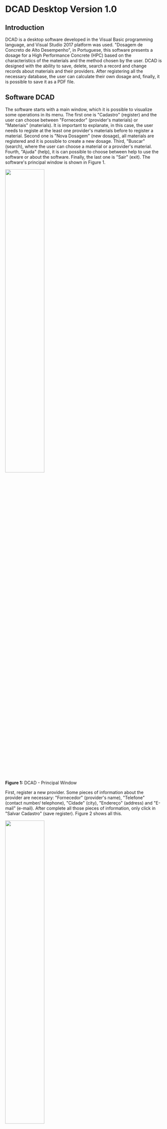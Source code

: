 # DCAD Desktop Version 1.0

## Introduction

DCAD is a desktop software developed in the Visual Basic programming language, and Visual Studio 2017 platform was used. "Dosagem de Concreto de Alto Desempenho", in Portuguese, this software presents a dosage for a High Performance Concrete (HPC) based on the characteristics of the materials and the method chosen by the user. DCAD is designed with the ability to save, delete, search a record and change records about materials and their providers. After registering all the necessary database, the user can calculate their own dosage and, finally, it is possible to save it as a PDF file.

## Software DCAD

The software starts with a main window, which it is possible to visualize some operations in its menu. The  first one is "Cadastro" (register) and the user can choose between "Fornecedor" (provider's materials) or "Materiais" (materials). It is important to explanate, in this case, the user needs to registe at the least one provider's materials before to register a material. Second one is "Nova Dosagem" (new dosage), all materials are registered and it is possible to create a new dosage. Third, "Buscar" (search), where the user can choose a material or a provider's material. Fourth, "Ajuda" (help), it is can possible to choose between help to use the software or about the software. Finally, the last one is "Sair" (exit). The software's principal window is shown in Figure 1.

<div>
<img src="Figures/DCAD_Principal.png" width="50%">
</div>
<p>
 <b>Figure 1:</b> DCAD - Principal Window
</p>

First, register a new provider. Some pieces of information about the provider are necessary: "Fornecedor" (provider's name), "Telefone" (contact number/ telephone), "Cidade" (city), "Endereço" (address) and "E-mail" (e-mail). After complete all those pieces of information, only click in "Salvar Cadastro" (save register). Figure 2 shows all this.

<div>
<img src="Figures/DCAD_Provider.png" width="50%">
</div>
<p>
 <b>Figure 2:</b> DCAD - Provider Register Window
</p>

Second, in principal menu, user can click on "Cadastro" (register) and, after, "Materiais" (materials) to register a material. First step is to create a relationship between the material and this provider, i.e., all materials must create a relationship with at least one supplier, necessarily. So, the menu "Informações" (information) has a button "Procurar" (search register) and the user can click on the button and find a provider that could creates a relationship with a material. After this, the user needs to choose which material wants to register: "Cimento" (cement), "Adição Mineral" (minearl adition), "Agregado Graúdo" (stone), "Agregado Miúno" (send) and "Aditivo Químico" (chemistry adition). For each material, some boxes will open, based on the characteristics of the material. For more details, read Reis et al (2016). Figure 3 shows the materials register.

<div>
<img src="Figures/DCAD_Materials.png" width="80%">
</div>
<p>
 <b>Figure 3:</b> DCAD - Materials Register Window
</p>

"Nova Dosagem" (new dosagem) is the third and principal step. The software opens a new window that there are some tabs to complete (the tab's name are the same of the materials, exception that "Dados Gerais" - general data - and "Ar Incorporado" - incorporate air). The first tab has 2 textbox and 1 combobox to complete: "Nome da Dosagem" (dosage's name), "Registência do Concreto (MPa)" (concrete resistence in compression) and "Método de Dosagem" (dosage's method) and for this one the user can choose between "Método de Aitcin" (Aitcin's method) and "Método de Mheta Aitcin" (Mheta Aitcin's methods) - about those two methods, read Reis et al (2016). After complete this, click to "Próximo" (next), Figure 4.

<div>
<img src="Figures/DCAD_Dosage1.png" width="80%">
</div>
<p>
 <b>Figure 4:</b> DCAD - Dosage Window Part 1 
</p>

The first tab of material is "Cimento" (Cement). Automatically, all cement's material that was registrated appears in a table and only is necessary to click in "Inserir" (insert), and all information about the cement that was choosed by the user are inserted in all textboxs, as shown in Figure 5.

<div>
<img src="Figures/DCAD_Dosage2.png" width="80%">
</div>
<p>
 <b>Figure 5:</b> DCAD - Dosage Window Part 2 
</p>

All other materias are the same process. However, in some cases the user needs to input the data, for instance, in "Adição Mineral 1" (mineral adition 1), it is necessary to input the percentage to be used (%), "Teor a Utilizar", because this information is not fixed. Figure 6 shows this.

<div>
<img src="Figures/DCAD_Dosage3.png" width="80%">
</div>
<p>
 <b>Figure 6:</b> DCAD - Dosage Window Part 3 
</p>

After this, the software opens a box with a question, if the user can input a second option of minearl adition. If the answer is yes, another tab opens ("Adição Mineral 2 - mineral adition 2), if is not, the tab of "Agregado Miúdo" (sand) opens and "Adição Mineral 2" (mineral adition 2) is not enable.
Both tabs "Agregado Miúdo" (sand) and "Agregado Graúdo" (stone) present the same pieces of informations. The user choose a register and, after insert, it needs to inform the water concentration, in %, "Teor de Água", and capacity water's absorvation, in %, "Absorção de Água (%)", as shown in Figure 7.

<div>
<img src="Figures/DCAD_Dosage4.png" width="80%">
</div>
<p>
 <b>Figure 7:</b> DCAD - Dosage Window Part 4 
</p>

The last one is "Ar Incorporado" (incorporated air), which one is necessary to know the volume of air in concrete, Figure 8. If the user does not know, suggest to read the literature of Aitcin method and Mheta Aitcin method. 

<div>
<img src="Figures/DCAD_Dosage5.png" width="80%">
</div>
<p>
 <b>Figure 8:</b> DCAD - Dosage Window Part 5 
</p>

Finally, press button "Resultado" (result) and a new window is opened, Figure 9. In this window, the first column presents the result of dosage when the sand and stone are saturated with dry surface. The second one, the user needs to insert the volume of concrete that wants, in "Volume de Concreto (m³)" (concrete volume, m³). After insert this information, only click in button "Calcular" (calculate) and the second column is completed.

<div>
<img src="Figures/DCAD_Result.png" width="80%">
</div>
<p>
 <b>Figure 9:</b> DCAD - Result Window
</p>

In menu, the user can click in "Gerar Aarquivo" (create a file) and creates a new PDF file, as shown in Figure 10.

<div>
<img src="Figures/DCAD_PDF.png" width="80%">
</div>
<p>
 <b>Figure 10:</b> DCAD - PDF Window
</p>

The user has the option to search for a register in the program, in the main menu, option “Buscar” (Search). Then the user can choose a provider or a material. If the option is to search for a provider, a new window opens, Figure 11, and the user has some options: "Inserir novo Fornecedor" (register new provider), "Excluir" (delete a provider, in this case, the provider that is selected in blue) and "Alterar" (change a provider, in this case the provider selected in blue). "Inserir novo Fornecedor" and "Change" open the same window shown in Figure 2. "Delete" opens a conversation window showing a question if the user should certainly delete the provider. Deleting a provider automatically deletes all related materials.


<div>
<img src="Figures/DCAD_ProviderFind.png" width="50%">
</div>
<p>
 <b>Figure 11:</b> DCAD - Find Provider Window
</p>

The same way is for searching materials. A new window opens with all materials registered, Figure 12. "Inserir novo Material" (register new material) and "Alterar Material" (change material) open the window presented in Figure 3. Only in case "Excluir" (delete) delete the material selected in blue.

<div>
<img src="Figures/DCAD_MaterialsFind.png" width="50%">
</div>
<p>
 <b>Figure 12:</b> DCAD - Find Materials Window
</p>

Finally, the last button in main window is "Ajuda" (Help), which one the user can choose between "Sobre os Materiais" (about the materials), "Utilizando o Software" (using the software) and "Sobre o Software" (about the software). A new window opens with all those options. Figures 13 to 15 show this.

<div>
<img src="Figures/DCAD_AboutMaterials.png" width="80%">
</div>
<p>
 <b>Figure 13:</b> DCAD - About Material Window
</p>

<div>
<img src="Figures/DCAD_UsingSoftware.png" width="80%">
</div>
<p>
 <b>Figure 14:</b> DCAD - Using Software Window
</p>

<div>
<img src="Figures/DCAD_AboutSoftware.png" width="50%">
</div>
<p>
 <b>Figure 15:</b> DCAD - About Software Window
</p>

DCAD software has a Brazilian Registration in INPI (Instituto Nacional de Propriedade Industrial) and the registration number is BR 51 2016 000973-0.

## References

REIS, A. W. Q. R.; MAGALHAES, M. S. ; BURGOS, R. B. . Dosagem de Concretos de Alto Desempenho Utilizando a Ferramenta Computacional DCAD. SODEBRÁS, v. 135, p. 176-181, 2017.

REIS, A. W. Q. R.; MAGALHAES, M. S. ; BURGOS, R. B. . Desenvolvimento de um Software para Dosagem de CAD. REVISTA INTERDISCIPLINAR DE PESQUISA EM ENGENHARIA, v. 2, p. 251-268, 2016.

REIS, A. W. Q. R.; MAGALHAES, M. S. ; BURGOS, R. B. . DCAD - Aplicativo para Celular Android como Ferramenta para Dosagem de Concreto de Alto Desempenho. In: 59º Congresso Brasileiro do Concreto - CBC 2017, 2017, Bento Gonçalves - RS. Anais do 59º Congresso Brasileiro do Concreto - CBC 2017, 2017.

REIS, A. W. Q. R.; MAGALHAES, M. S. ; OHNUMA JUNIOR, A. A. . Dosagem de Concretos de Alto Desempenho Utilizando a Ferramenta Computacional DCAD. In: XXXVI INTERNATIONAL SODEBRAS CONGRESS, 2016, Belo Horizonte. XXXVI INTERNATIONAL SODEBRAS CONGRESS, 2016.

REIS, A. W. Q. R.; MAGALHAES, M. S. ; BURGOS, R. B. . Desenvolvimento de um Software para Dosagem de CAD. In: CILAMCE 2016 - XXXVII Ibero-Latin American Congress on Computational Methods in Engineering, 2016, Brasília. CILAMCE 2016 - Proceedings, 2016. v. 1. p. 1.

## Information About the Software

Rio de Janeiro State University

Faculty of Engineering

Developer: Ana Waldila de Queiroz Ramiro Reis

Professors: Margareth da Silva Magalhães and Rodrigo Bird Burgos

Contact: anawaldila@hotmail.com
